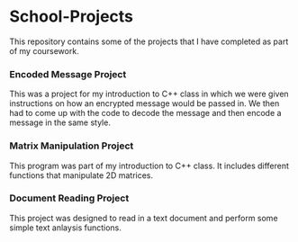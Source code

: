 # School-Projects
This repository contains some of the projects that I have completed as part of my coursework.

### Encoded Message Project
This was a project for my introduction to C++ class in which we were given instructions on how an encrypted message would be passed in. We then had to come up with the code to decode the message and then encode a message in the same style.

### Matrix Manipulation Project
This program was part of my introduction to C++ class. It includes different functions that manipulate 2D matrices.

### Document Reading Project
This project was designed to read in a text document and perform some simple text anlaysis functions.
